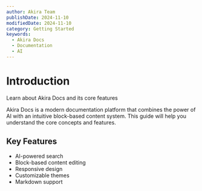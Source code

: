 ```yaml
---
author: Akira Team
publishDate: 2024-11-10
modifiedDate: 2024-11-10
category: Getting Started
keywords:
  - Akira Docs
  - Documentation
  - AI
---
```


# Introduction
Learn about Akira Docs and its core features

Akira Docs is a modern documentation platform that combines the power of AI with an intuitive block-based content system. This guide will help you understand the core concepts and features.

## Key Features

- AI-powered search
- Block-based content editing
- Responsive design
- Customizable themes
- Markdown support
